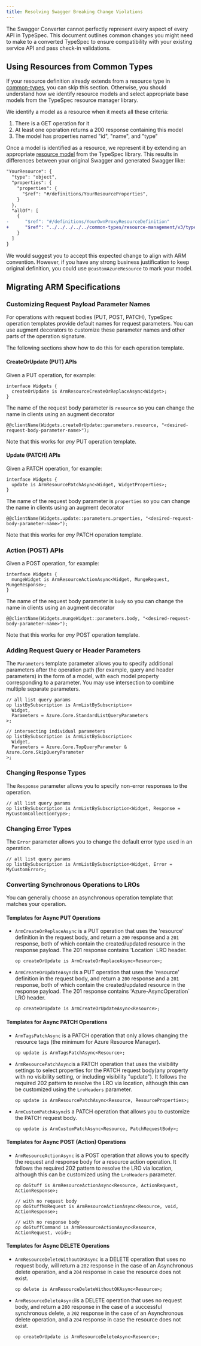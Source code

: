 ```yaml
---
title: Resolving Swagger Breaking Change Violations
---
```


The Swagger Converter cannot perfectly represent every aspect of every API in TypeSpec. This document outlines common changes you might need to make to a converted TypeSpec to ensure compatibility with your existing service API and pass check-in validations.

## Using Resources from Common Types

If your resource definition already extends from a resource type in [common-types](https://github.com/Azure/azure-rest-api-specs/tree/main/specification/common-types/resource-management), you can skip this section. Otherwise, you should understand how we identify resource models and select appropriate base models from the TypeSpec resource manager library.

We identify a model as a resource when it meets all these criteria:

1. There is a GET operation for it
2. At least one operation returns a 200 response containing this model
3. The model has properties named "id", "name", and "type"

Once a model is identified as a resource, we represent it by extending an appropriate [resource model](../../howtos/ARM/resource-type.md#modeling-resources-in-typespec) from the TypeSpec library. This results in differences between your original Swagger and generated Swagger like:

```diff
"YourResource": {
  "type": "object",
  "properties": {
    "properties": {
      "$ref": "#/definitions/YourResourceProperties",
    }
  },
  "allOf": [
    {
-      "$ref": "#/definitions/YourOwnProxyResourceDefinition"
+      "$ref": "../../../../../common-types/resource-management/v3/types.json#/definitions/ProxyResource"
    }
  ]
}
```

We would suggest you to accept this expected change to align with ARM convention. However, if you have any strong business justification to keep original definition, you could use `@customAzureResource` to mark your model.

## Migrating ARM Specifications

### Customizing Request Payload Parameter Names

For operations with request bodies (PUT, POST, PATCH), TypeSpec operation templates provide default names for request parameters. You can use augment decorators to customize these parameter names and other parts of the operation signature.

The following sections show how to do this for each operation template.

#### CreateOrUpdate (PUT) APIs

Given a PUT operation, for example:

```tsp
interface Widgets {
  createOrUpdate is ArmResourceCreateOrReplaceAsync<Widget>;
}
```

The name of the request body parameter is `resource` so you can change the name in clients using an augment decorator

```tsp
@@clientName(Widgets.createOrUpdate::parameters.resource, "<desired-request-body-parameter-name>");
```

Note that this works for _any_ PUT operation template.

#### Update (PATCH) APIs

Given a PATCH operation, for example:

```tsp
interface Widgets {
  update is ArmResourcePatchAsync<Widget, WidgetProperties>;
}
```

The name of the request body parameter is `properties` so you can change the name in clients using an augment decorator

```tsp
@@clientName(Widgets.update::parameters.properties, "<desired-request-body-parameter-name>");
```

Note that this works for _any_ PATCH operation template.

### Action (POST) APIs

Given a POST operation, for example:

```tsp
interface Widgets {
  mungeWidget is ArmResourceActionAsync<Widget, MungeRequest, MungeResponse>;
}
```

The name of the request body parameter is `body` so you can change the name in clients using an augment decorator

```tsp
@@clientName(Widgets.mungeWidget::parameters.body, "<desired-request-body-parameter-name>");
```

Note that this works for _any_ POST operation template.

### Adding Request Query or Header Parameters

The `Parameters` template parameter allows you to specify additional parameters after the operation path (for example, query and header parameters) in the form of a model, with each model property corresponding to a parameter. You may use intersection to combine multiple separate parameters.

```tsp
// all list query params
op listBySubscription is ArmListBySubscription<
  Widget,
  Parameters = Azure.Core.StandardListQueryParameters
>;

// intersecting individual parameters
op listBySubscription is ArmListBySubscription<
  Widget,
  Parameters = Azure.Core.TopQueryParameter & Azure.Core.SkipQueryParameter
>;
```

### Changing Response Types

The `Response` parameter allows you to specify non-error responses to the operation.

```tsp
// all list query params
op listBySubscription is ArmListBySubscription<Widget, Response = MyCustomCollectionType>;
```

### Changing Error Types

The `Error` parameter allows you to change the default error type used in an operation.

```tsp
// all list query params
op listBySubscription is ArmListBySubscription<Widget, Error = MyCustomError>;
```

### Converting Synchronous Operations to LROs

You can generally choose an asynchronous operation template that matches your operation.

#### Templates for Async PUT Operations

- `ArmCreateOrReplaceAsync` is a PUT operation that uses the 'resource' definition in the request body, and return a `200` response and a `201` response, both of which contain the created/updated resource in the response payload. The 201 response contains 'Location` LRO header.

  ```tsp
  op createOrUpdate is ArmCreateOrReplaceAsync<Resource>;
  ```

- `ArmCreateOrUpdateAsync`is a PUT operation that uses the 'resource' definition in the request body, and return a `200` response and a `201` response, both of which contain the created/updated resource in the response payload. The 201 response contains 'Azure-AsyncOperation` LRO header.

  ```tsp
  op createOrUpdate is ArmCreateOrUpdateAsync<Resource>;
  ```

#### Templates for Async PATCH Operations

- `ArmTagsPatchAsync` is a PATCH operation that only allows changing the resource tags (the minimum for Azure Resource Manager).

  ```tsp
  op update is ArmTagsPatchAsync<Resource>;
  ```

- `ArmResourcePatchAsync`is a PATCH operation that uses the visibility settings to select properties for the PATCH request body(any property with no visibility setting, or including visibility "update"). It follows the required 202 pattern to resolve the LRO via location, although this can be customized using the `LroHeaders` parameter.

  ```tsp
  op update is ArmResourcePatchAsync<Resource, ResourceProperties>;
  ```

- `ArmCustomPatchAsync`is a PATCH operation that allows you to customize the PATCH request body.

  ```tsp
  op update is ArmCustomPatchAsync<Resource, PatchRequestBody>;
  ```

#### Templates for Async POST (Action) Operations

- `ArmResourceActionAsync` is a POST operation that allows you to specify the request and response body for a resource action operation. It follows the required 202 pattern to resolve the LRO via location, although this can be customized using the `LroHeaders` parameter.

  ```tsp
  op doStuff is ArmResourceActionAsync<Resource, ActionRequest, ActionResponse>;

  // with no request body
  op doStuffNoRequest is ArmResourceActionAsync<Resource, void, ActionResponse>;

  // with no response body
  op doStuffCommand is ArmResourceActionAsync<Resource, ActionRequest, void>;
  ```

#### Templates for Async DELETE Operations

- `ArmResourceDeleteWithoutOKAsync` is a DELETE operation that uses no request body, will return a `202` response in the case of an Asynchronous delete operation, and a `204` response in case the resource does not exist.

  ```tsp
  op delete is ArmResourceDeleteWithoutOKAsync<Resource>;
  ```

- `ArmResourceDeleteAsync`iis a DELETE operation that uses no request body, and return a `200` response in the case of a successful synchronous delete, a `202` response in the case of an Asynchronous delete operation, and a `204` response in case the resource does not exist.

  ```tsp
  op createOrUpdate is ArmResourceDeleteAsync<Resource>;
  ```
